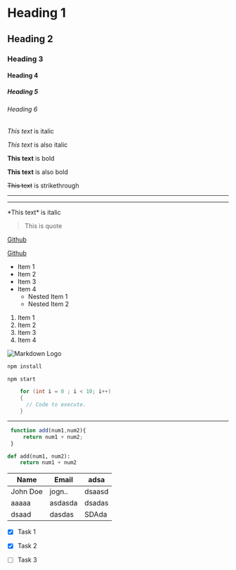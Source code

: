 <!--Headings --> 
# Heading 1
## Heading 2
### Heading 3
#### Heading 4
##### Heading 5
###### Heading 6

<!-- Italics -->
*This text* is italic

_This text_ is also italic

<!-- Bold -->
**This text** is bold

__This text__ is also bold

<!-- Strikethrough -->
~~This text~~ is strikethrough

<!-- Horizontal Rule -->

---
___

<!-- Escaping a special character -->
\*This text\* is italic

<!-- Blockquote -->

> This is quote 

<!-- Links -->
[Github](https://github.com/Florin-Catalin)
<!-- With a title -->
[Github](https://github.com/Florin-Catalin
"My repository link")


<!-- Unorder lists -->
* Item 1
* Item 2
* Item 3
* Item 4
    * Nested Item 1
    * Nested Item 2

<!-- Order lists -->
1. Item 1
1. Item 2
1. Item 3
1. Item 4

<!-- Images -->
![Markdown Logo](http://markdown-here.com/img/icon256.png)

<!-- Github Markdown -->

<!-- Code Blocks -->
```bash
npm install

npm start

```
```csharp
    for (int i = 0 ; i < 10; i++)
    {
      // Code to execute.
    }
```

---------------------
```javascript
 function add(num1,num2){
     return num1 + num2;
 }
```

```python
def add(num1, num2):
    return num1 + num2 

```

<!-- Tables -->
| Name   | Email    | adsa  |
|------- | ----------|-------|
|John Doe|jogn..     |dsaasd |
|aaaaa   | asdasda   |dsadas |
|dsaad  |  dasdas    | SDAda |



<!-- Task Lists -->
* [x] Task 1
* [X] Task 2
* [ ]  Task 3
 



